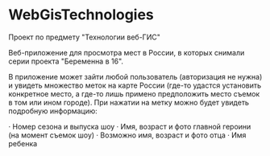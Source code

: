 # WebGisTechnologies
Проект по предмету "Технологии веб-ГИС"

Веб-приложение для просмотра мест в России, в которых снимали серии проекта "Беременна в 16".

В приложение может зайти любой пользователь (авторизация не нужна) и увидеть множество меток на карте России (где-то удастся установить конкретное место, а где-то лишь примено предположить место съемок в том или ином городе). При нажатии на метку можно будет увидеть подробную информацию:

· Номер сезона и выпуска шоу
· Имя, возраст и фото главной героини (на момент съемок шоу)
· Возможно имя, возраст и фото отца
· Имя ребенка  
